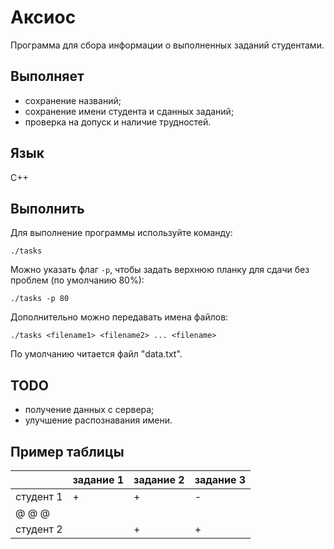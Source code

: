 # Аксиос

Программа для сбора информации о выполненных заданий студентами.

## Выполняет

- сохранение названий;
- сохранение имени студента и сданных заданий;
- проверка на допуск и наличие трудностей.

## Язык

C++

## Выполнить

Для выполнение программы используйте команду:

`./tasks`

Можно указать флаг `-p`, чтобы задать верхнюю планку для сдачи без проблем (по умолчанию 80%):

`./tasks -p 80`

Дополнительно можно передавать имена файлов:

`./tasks <filename1> <filename2> ... <filename>`

По умолчанию читается файл "data.txt".

## TODO

- получение данных с сервера;
- улучшение распознавания имени.

## Пример таблицы

|           | задание 1 | задание 2 | задание 3 |
| --------- | --------- | --------- | --------- |
| студент 1 | +         | +         | -         |
| @ @ @     |           |           |           |
| студент 2 |           | +         | +         |
